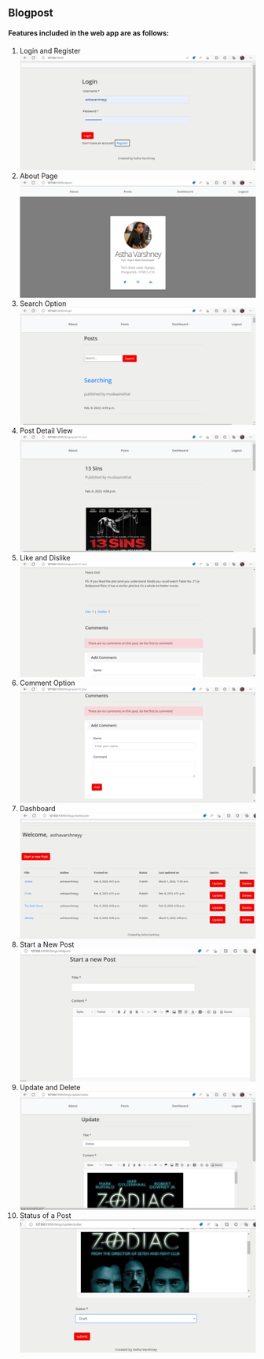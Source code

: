 <h2>Blogpost</h2>
<h4>Features included in the web app are as follows:</h4>
<ol>
<li> Login and Register <img src="https://github.com/Asthavarshneyy/Blogpost/blob/main/Demo%20Photos/Login.png?raw=true" ></li>
<li> About Page <img src="https://github.com/Asthavarshneyy/Blogpost/blob/main/Demo%20Photos/About.png?raw=true" >
<li> Search Option <img src="https://github.com/Asthavarshneyy/Blogpost/blob/main/Demo%20Photos/Search.png?raw=true" >
<li>Post Detail View <img src="https://github.com/Asthavarshneyy/Blogpost/blob/main/Demo%20Photos/Post Detail.png?raw=true" >
<li>Like and Dislike <img src="https://github.com/Asthavarshneyy/Blogpost/blob/main/Demo%20Photos/Like&Dislike.png?raw=true" > 
<li> Comment Option <img src="https://github.com/Asthavarshneyy/Blogpost/blob/main/Demo%20Photos/Comment.png?raw=true" >
<li> Dashboard <img src="https://github.com/Asthavarshneyy/Blogpost/blob/main/Demo%20Photos/Dashboard.png?raw=true" >
<li>Start a New Post <img src="https://github.com/Asthavarshneyy/Blogpost/blob/main/Demo%20Photos/Create.png?raw=true" >
<li> Update and Delete <img src="https://github.com/Asthavarshneyy/Blogpost/blob/main/Demo%20Photos/update.png?raw=true" >
<li> Status of a Post <img src="https://github.com/Asthavarshneyy/Blogpost/blob/main/Demo%20Photos/Status.png?raw=true" >

